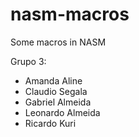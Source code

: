 # nasm-macros
Some macros in NASM

Grupo 3:
  * Amanda Aline
  * Claudio Segala
  * Gabriel Almeida
  * Leonardo Almeida
  * Ricardo Kuri
